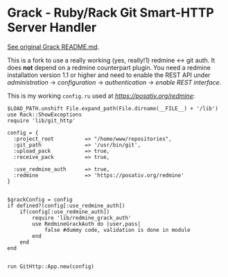 Grack - Ruby/Rack Git Smart-HTTP Server Handler
===============================================

[See original Grack README.md](https://github.com/maxlapshin/grack/blob/master/README.md).

This is a fork to use a really working (yes, really!1) redmine <-> git auth. It
does **not** depend on a redmine counterpart plugin. You need a redmine installation
version 1.1 or higher and need to enable the REST API under *administration* ->
*configuration* -> *authentication* -> *enable REST interface*.


This is my working `config.ru` used at *https://posativ.org/redmine*:

    $LOAD_PATH.unshift File.expand_path(File.dirname(__FILE__) + '/lib')
    use Rack::ShowExceptions
    require 'lib/git_http'

    config = {
      :project_root          => "/home/www/repositories",
      :git_path              => '/usr/bin/git',
      :upload_pack           => true,
      :receive_pack          => true,

      :use_redmine_auth      => true,
      :redmine               => 'https://posativ.org/redmine'
    }


    $grackConfig = config
    if defined?(config[:use_redmine_auth])
    	if(config[:use_redmine_auth])
    		require 'lib/redmine_grack_auth'
    		use RedmineGrackAuth do |user,pass|
    			false #dummy code, validation is done in module
    		end
    	end
    end


    run GitHttp::App.new(config)